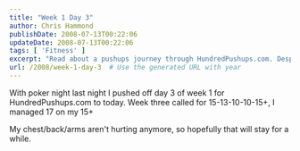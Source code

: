 ```yaml
---
title: "Week 1 Day 3"
author: Chris Hammond
publishDate: 2008-07-13T00:22:06
updateDate: 2008-07-13T00:22:06
tags: [ 'Fitness' ]
excerpt: "Read about a pushups journey through HundredPushups.com. Despite postponing due to poker night, progress was made in week three with 17 reps."
url: /2008/week-1-day-3  # Use the generated URL with year
---
```

<p>With poker night last night I pushed off day 3 of week 1 for HundredPushups.com to today. Week three called for 15-13-10-10-15+, I managed 17 on my 15+</p> <p>My chest/back/arms aren't hurting anymore, so hopefully that will stay for a while.</p>


